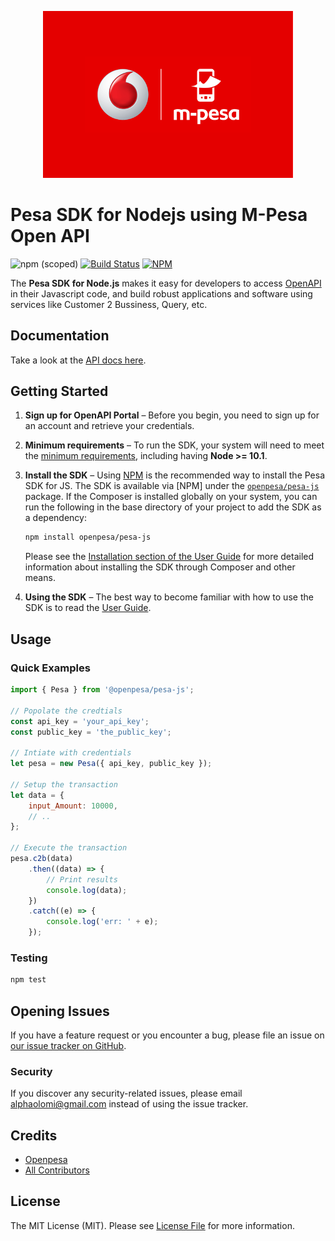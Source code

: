 <p align="center"><img src="img/mpesa.png" width="400px" alt="M-Pesa Logo"></p>

# Pesa SDK for Nodejs using M-Pesa Open API

![npm (scoped)](https://img.shields.io/npm/v/@openpesa/pesa-js)
[![Build Status](https://travis-ci.org/openpesa/pesa-js.svg)](https://travis-ci.org/openpesa/pesa-js)
[![NPM](https://nodei.co/npm/@openpesa/pesa-js.png?mini=true)](https://npmjs.org/package/@openpesa/pesa-js)

The **Pesa SDK for Node.js** makes it easy for developers to access [OpenAPI](https://openapiportal.m-pesa.com/) in their Javascript code, and build robust applications and software using services like Customer 2 Bussiness, Query, etc.

## Documentation

Take a look at the [API docs here](https://pesa-js.netlify.app/).

## Getting Started

1. **Sign up for OpenAPI Portal** – Before you begin, you need to sign up for an account and retrieve your credentials.

1. **Minimum requirements** – To run the SDK, your system will need to meet the
   [minimum requirements](https://pesa-js.netlify.app/docs/requirements.html), including having **Node >= 10.1**.
1. **Install the SDK** – Using [NPM](#) is the recommended way to install the
   Pesa SDK for JS. The SDK is available via [NPM] under the
   [`openpesa/pesa-js`](#) package. If the Composer is installed globally on your system, you can run the following in the base directory of your project to add the SDK as a dependency:
    ```sh
    npm install openpesa/pesa-js
    ```
    Please see the
    [Installation section of the User Guide](https://pesa-js.netlify.app/docs/installation.html) for more
    detailed information about installing the SDK through Composer and other
    means.
1. **Using the SDK** – The best way to become familiar with how to use the SDK
   is to read the [User Guide](https://pesa-js.netlify.app/docs/guide.html).

## Usage

### Quick Examples

```js
import { Pesa } from '@openpesa/pesa-js';

// Popolate the credtials
const api_key = 'your_api_key';
const public_key = 'the_public_key';

// Intiate with credentials
let pesa = new Pesa({ api_key, public_key });

// Setup the transaction
let data = {
    input_Amount: 10000,
    // ..
};

// Execute the transaction
pesa.c2b(data)
    .then((data) => {
        // Print results
        console.log(data);
    })
    .catch((e) => {
        console.log('err: ' + e);
    });
```

### Testing

```bash
npm test
```

## Opening Issues

If you have a feature request or you encounter a bug, please file an issue on [our issue tracker on GitHub](https://github.com/openpesa/js-pesa/issues).

### Security

If you discover any security-related issues, please email [alphaolomi@gmail.com](mailto:alphaolomi@gmail.com) instead of using the issue tracker.

## Credits

-   [Openpesa](https://github.com/openpesa)
-   [All Contributors](../../contributors)

## License

The MIT License (MIT). Please see [License File](LICENSE.md) for more information.
